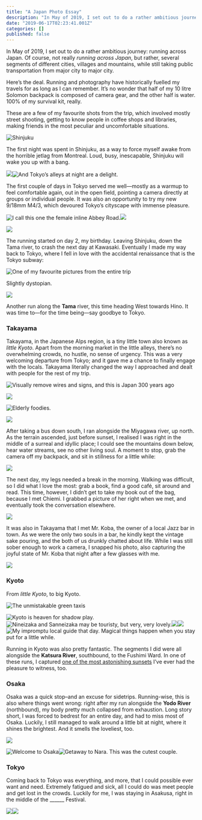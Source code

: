 ```yaml
---
title: "A Japan Photo Essay"
description: "In May of 2019, I set out to do a rather ambitious journey: running across Japan. Of course, not really running across Japan, but rather…"
date: "2019-06-17T02:23:41.001Z"
categories: []
published: false
---
```


In May of 2019, I set out to do a rather ambitious journey: running across Japan. Of course, not really _running across Japan_, but rather, several segments of different cities, villages and mountains, while still taking public transportation from major city to major city.

Here’s the deal. Running and photography have historically fuelled my travels for as long as I can remember. It’s no wonder that half of my 10 litre Solomon backpack is composed of camera gear, and the other half is water. 100% of my survival kit, really.

These are a few of my favourite shots from the trip, which involved mostly street shooting, getting to know people in coffee shops and libraries, making friends in the most peculiar and uncomfortable situations.

![Shinjuku](./asset-1.jpeg)

The first night was spent in Shinjuku, as a way to force myself awake from the horrible jetlag from Montreal. Loud, busy, inescapable, Shinjuku will wake you up with a bang.

![](./asset-2.jpeg)![And Tokyo’s alleys at night are a delight.](./asset-3.jpeg)

The first couple of days in Tokyo served me well—mostly as a warmup to feel comfortable again, out in the open field, pointing a camera directly at groups or individual people. It was also an opportunity to try my new 9/18mm M4/3, which devoured Tokyo’s cityscape with immense pleasure.

![I call this one the female inline Abbey Road.](./asset-4.jpeg)![](./asset-5.jpeg)

![](./asset-6.jpeg)

The running started on day 2, my birthday. Leaving Shinjuku, down the Tama river, to crash the next day at Kawasaki. Eventually I made my way back to Tokyo, where I fell in love with the accidental renaissance that is the Tokyo subway:

![One of my favourite pictures from the entire trip](./asset-7.jpeg)

Slightly dystopian.

![](./asset-8.jpeg)

Another run along the **Tama** river, this time heading West towards Hino. It was time to—for the time being—say goodbye to Tokyo.

### Takayama

Takayama, in the Japanese Alps region, is a tiny little town also known as _little Kyoto_. Apart from the morning market in the little alleys, there’s no overwhelming crowds, no hustle, no sense of urgency. This was a very welcoming departure from Tokyo; and it gave me a chance to finally engage with the locals. Takayama literally changed the way I approached and dealt with people for the rest of my trip.

![Visually remove wires and signs, and this is Japan 300 years ago](./asset-9.jpeg)

![](./asset-10.jpeg)

![Elderly foodies.](./asset-11.jpeg)

![](./asset-12.jpeg)

After taking a bus down south, I ran alongside the Miyagawa river, up north. As the terrain ascended, just before sunset, I realised I was right in the middle of a surreal and idyllic place; I could see the mountains down below, hear water streams, see no other living soul. A moment to stop, grab the camera off my backpack, and sit in stillness for a little while:

![](./asset-13.jpeg)

The next day, my legs needed a break in the morning. Walking was difficult, so I did what I love the most: grab a book, find a good café, sit around and read. This time, however, I didn’t get to take my book out of the bag, because I met Chiemi. I grabbed a picture of her right when we met, and eventually took the conversation elsewhere.

![](./asset-14.jpeg)

It was also in Takayama that I met Mr. Koba, the owner of a local Jazz bar in town. As we were the only two souls in a bar, he kindly kept the vintage sake pouring, and the both of us drunkly chatted about life. While I was still sober enough to work a camera, I snapped his photo, also capturing the joyful state of Mr. Koba that night after a few glasses with me.

![](./asset-15.jpeg)

### Kyoto

From _little Kyoto_, to big Kyoto.

![The unmistakable green taxis](./asset-16.jpeg)

![Kyoto is heaven for shadow play.](./asset-17.jpeg)![Nineizaka and Sanneizaka may be touristy, but very, very lovely.](./asset-18.jpeg)![](./asset-19.jpeg)![](./asset-20.jpeg)![My impromptu local guide that day. Magical things happen when you stay put for a little while.](./asset-21.jpeg)

Running in Kyoto was also pretty fantastic. The segments I did were all alongside the **Katsura River**, southbound, to the Fushimi Ward. In one of these runs, I captured [one of the most astonishing sunsets](https://photos.app.goo.gl/mr3Ry1PrANwLmPCn6) I’ve ever had the pleasure to witness, too.

### Osaka

Osaka was a quick stop–and an excuse for sidetrips. Running-wise, this is also where things went wrong: right after my run alongside the **Yodo River** (northbound), my body pretty much collapsed from exhaustion. Long story short, I was forced to bedrest for an entire day, and had to miss most of Osaka. Luckily, I still managed to walk around a little bit at night, where it shines the brightest. And it smells the loveliest, too.

![](./asset-22.jpeg)

![Welcome to Osaka](./asset-23.jpeg)![Getaway to Nara. This was the cutest couple.](./asset-24.jpeg)

### Tokyo

Coming back to Tokyo was everything, and more, that I could possible ever want and need. Extremely fatigued and sick, all I could do was meet people and get lost in the crowds. Luckily for me, I was staying in Asakusa, right in the middle of the \_\_\_\_\_\_ Festival.

![](./asset-25.png)![](./asset-26.jpeg)
